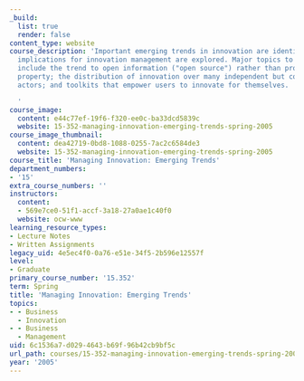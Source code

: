 ```yaml
---
_build:
  list: true
  render: false
content_type: website
course_description: 'Important emerging trends in innovation are identified, and their
  implications for innovation management are explored. Major topics to be discussed
  include the trend to open information ("open source") rather than protected intellectual
  property; the distribution of innovation over many independent but collaborating
  actors; and toolkits that empower users to innovate for themselves.

  '
course_image:
  content: e44c77ef-19f6-f320-ee0c-ba33dcd5839c
  website: 15-352-managing-innovation-emerging-trends-spring-2005
course_image_thumbnail:
  content: dea42719-0bd8-1088-0255-7ac2c6584de3
  website: 15-352-managing-innovation-emerging-trends-spring-2005
course_title: 'Managing Innovation: Emerging Trends'
department_numbers:
- '15'
extra_course_numbers: ''
instructors:
  content:
  - 569e7ce0-51f1-accf-3a18-27a0ae1c40f0
  website: ocw-www
learning_resource_types:
- Lecture Notes
- Written Assignments
legacy_uid: 4e5ec4f0-0a76-e51e-34f5-2b596e12557f
level:
- Graduate
primary_course_number: '15.352'
term: Spring
title: 'Managing Innovation: Emerging Trends'
topics:
- - Business
  - Innovation
- - Business
  - Management
uid: 6c1536a7-d029-4643-b69f-96b42cb9bf5c
url_path: courses/15-352-managing-innovation-emerging-trends-spring-2005
year: '2005'
---
```

